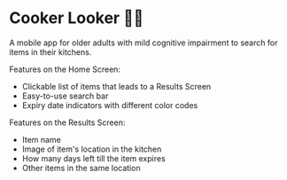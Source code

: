 # Cooker Looker 🥄👀

A mobile app for older adults with mild cognitive impairment to search for items in their kitchens.

Features on the Home Screen:
- Clickable list of items that leads to a Results Screen
- Easy-to-use search bar
- Expiry date indicators with different color codes

Features on the Results Screen:
- Item name
- Image of item's location in the kitchen
- How many days left till the item expires
- Other items in the same location
